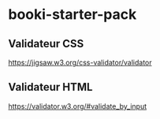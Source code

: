 # booki-starter-pack


## Validateur CSS
https://jigsaw.w3.org/css-validator/validator

## Validateur HTML
https://validator.w3.org/#validate_by_input